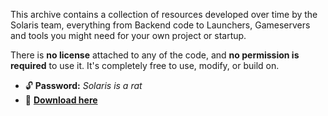 This archive contains a collection of resources developed over time by the Solaris team, everything from Backend code to Launchers, Gameservers and tools you might need for your own project or startup.

There is **no license** attached to any of the code, and **no permission is required** to use it. It's completely free to use, modify, or build on.

- 🔓 **Password:** *Solaris is a rat*
- 📁 **[Download here](https://files.catbox.moe/3ygfzo.rar)**
